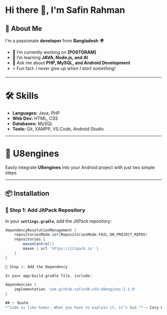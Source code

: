 # Hi there 👋, I'm Safin Rahman

## 🚀 About Me
I'm a passionate **developer** from **Bangladesh** 🌍  
- 🔭 I’m currently working on **[POSTGRAM]**  
- 🌱 I’m learning **JAVA, Node.js, and AI**  
- 💬 Ask me about **PHP, MySQL, and Android Development**  
- ⚡ Fun fact: *I never give up when I start something!*  

---

# 🛠 Skills
- **Languages:** Java, PHP
- **Web Dev:** HTML, CSS 
- **Databases:** MySQL
- **Tools:** Git, XAMPP, VS Code, Android Studio

---

# 🚀 U8engines

Easily integrate **U8engines** into your Android project with just two simple steps.  

---

## 📦 Installation

### 🔹 Step 1: Add JitPack Repository
In your **`settings.gradle`**, add the JitPack repository:

```gradle
dependencyResolutionManagement {
    repositoriesMode.set(RepositoriesMode.FAIL_ON_PROJECT_REPOS)
    repositories {
        mavenCentral()
        maven { url 'https://jitpack.io' }
    }
}

🔹 Step 2: Add the Dependency

In your app/build.gradle file, include:

dependencies {
    implementation 'com.github.safin30-utb:U8engines:1.1.0'
}

## ✨ Quote
*"Code is like humor. When you have to explain it, it’s bad."* – Cory House


